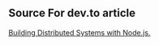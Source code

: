 ## Source For dev.to article

[Building Distributed Systems with Node.js.](https://dev.to/sfundomhlungu/building-distributed-systems-with-nodejs-1b12?preview=1a39684209d6e69fc0c27c3dd7b12c327363fb8b9c9b509c535257f0b935c78e729d816164a8f3c5a49faeaa9cafcf8a8a2f7dd7894757f1c3016ec1)